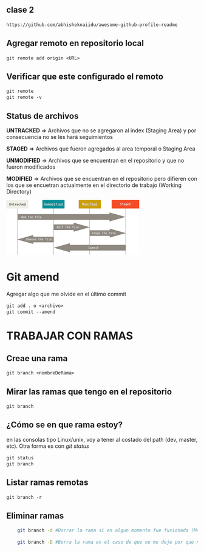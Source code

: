 ## clase 2
    
    https://github.com/abhisheknaiidu/awesome-github-profile-readme

## Agregar remoto en repositorio local

    git remote add origin <URL>

## Verificar que este configurado el remoto 

    git remote
    git remote -v

## Status de archivos

**UNTRACKED** => Archivos que no se agregaron al index (Staging Area) y por consecuencia no se les hará seguimientos

**STAGED** => Archivos que fueron agregados al area temporal o Staging Area

**UNMODIFIED** => Archivos que se encuentran en el repositorio y que no fueron modificados

**MODIFIED** => Archivos que se encuentran en el repositorio pero difieren con los que se encuetran actualmente en el directorio de trabajo (Working Directory)

![status_archivos](img/descarga.png)

# Git amend
Agregar algo que me olvide en el último commit

    git add . o <archivo>
    git commit --amend

# TRABAJAR CON RAMAS

## Creae una rama

    git branch <nombreDeRama>

## Mirar las ramas que tengo en el repositorio

    git branch

## ¿Cómo se en que rama estoy?

en las consolas tipo Linux/unix, voy a tener al costado del path (dev, master, etc).
Otra forma es con *git status*

    git status
    git branch

## Listar ramas remotas

    git branch -r

## Eliminar ramas
```sh
    git branch -d #Borrar la rama si en algun momento fue fusionada (Merge)
```
```sh
    git branch -D #Borra la rama en el caso de que no me deje por que no fue fusionada o mergeada
```
